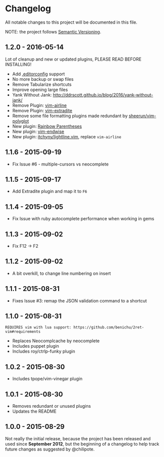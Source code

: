 # Changelog

All notable changes to this project will be documented in this file.

NOTE: the project follows [Semantic Versioning](http://semver.org/).

## 1.2.0 - 2016-05-14

Lot of cleanup and new or updated plugins, PLEASE READ BEFORE INSTALLING!

- Add [.editorconfig](http://editorconfig.org/) support
- No more backup or swap files
- Remove Tabularize shortcuts
- Improve opening large files
- Yank Without Jank: http://ddrscott.github.io/blog/2016/yank-without-jank/
- Remove Plugin: [vim-airline](https://github.com/vim-airline/vim-airline)
- Remove Plugin: [vim-extradite](https://github.com/int3/vim-extradite)
- Remove some file formatting plugins made redundant by
  [sheerun/vim-polyglot](https://github.com/sheerun/vim-polyglot)
- New plugin: [Rainbow Parentheses](https://github.com/luochen1990/rainbow)
- New plugin: [vim-endwise](https://github.com/tpope/vim-endwise)
- New plugin: [itchyny/lightline.vim](https://github.com/itchyny/lightline.vim),
  replace `vim-airline`

## 1.1.6 - 2015-09-19

- Fix Issue #6 - multiple-cursors vs neocomplete

## 1.1.5 - 2015-09-17

- Add Extradite plugin and map it to `F6`

## 1.1.4 - 2015-09-05

- Fix Issue with ruby autocomplete performance when working in gems

## 1.1.3 - 2015-09-02

- Fix F12 -> F2

## 1.1.2 - 2015-09-02

- A bit overkill, to change line numbering on insert

## 1.1.1 - 2015-08-31

- Fixes Issue #3: remap the JSON validation command to a shortcut

## 1.1.0 - 2015-08-31

    REQUIRES vim with lua support: https://github.com/benichu/2ret-vim#requirements

- Replaces Neocomplcache by neocomplete
- Includes puppet plugin
- Includes roy/ctrlp-funky plugin

## 1.0.2 - 2015-08-30

- Includes tpope/vim-vinegar plugin

## 1.0.1 - 2015-08-30

- Removes redundant or unused plugins
- Updates the README

## 1.0.0 - 2015-08-29

Not really the initial release, because the project has been released and used
since __September 2012__, but the beginning of a changelog to help track future
changes as suggested by @chilipote.
